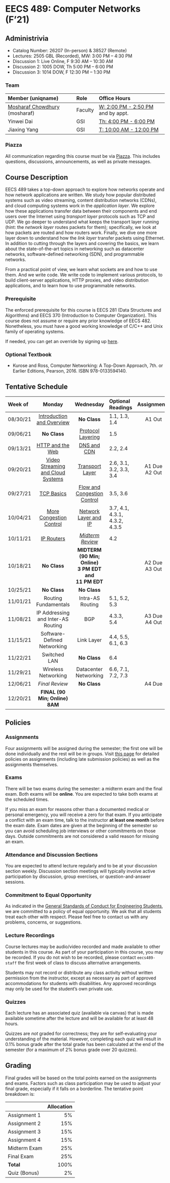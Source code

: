 # EECS 489: Computer Networks (F’21)

## Administrivia
 - Catalog Number: 26207 (In-person) & 38527 (Remote)
 - Lectures: 2505 GBL (Recorded), MW: 3:00 PM – 4:30 PM
 - Discussion 1: Live Online, F 9:30 AM – 10:30 AM
 - Discussion 2: 1005 DOW, Th 5:00 PM – 6:00 PM
 - Discussion 3: 1014 DOW, F 12:30 PM – 1:30 PM

### Team

| Member (uniqname) | Role | Office Hours |
| :---------------- | :--- | :----------- |
| [Mosharaf Chowdhury](http://www.mosharaf.com/) (mosharaf) | Faculty | [W: 2:00 PM - 2:50 PM](https://officehours.it.umich.edu/queue/421) and by appt.
| Yinwei Dai | GSI | [Th: 4:00 PM - 6:00 PM](https://officehours.it.umich.edu/queue/907)
| Jiaxing Yang | GSI | [T: 10:00 AM - 12:00 PM](https://officehours.it.umich.edu/queue/910)

### Piazza
All communication regarding this course must be via [Piazza](https://piazza.com/umich/fall2021/eecs489). 
This includes questions, discussions, announcements, as well as private messages.

## Course Description
EECS 489 takes a top-down approach to explore how networks operate and how network applications are written. 
We study how popular distributed systems such as video streaming, content distribution networks (CDNs), and cloud computing systems work in the *application layer*.
We explore how these applications transfer data between their components and end users over the Internet using *transport layer* protocols such as TCP and UDP.
We go deeper to understand what keeps the transport layer running (hint: the *network layer* routes packets for them); specifically, we look at how packets are routed and how routers work.
Finally, we dive one more layer down to understand how the *link layer* transfer packets using Ethernet.
In addition to cutting through the layers and covering the basics, we learn about the state-of-the-art topics in networking such as datacenter networks, software-defined networking (SDN), and programmable networks. 

From a practical point of view, we learn what sockets are and how to use them. 
And we write code. 
We write code to implement various protocols, to build client-server applications, HTTP proxies, and video distribution applications, and to learn how to use programmable networks.

### Prerequisite

The enforced prerequisite for this course is EECS 281 (Data Structures and Algorithms) and EECS 370 (Introduction to Computer Organization). 
This course does not assume or require any prior knowledge of EECS 482.
Nonetheless, you must have a good working knowledge of C/C++ and Unix family of operating systems.

If needed, you can get an override by signing up [here](https://forms.gle/vaW6x4UsbjFvT6WP7).

### Optional Textbook

- Kurose and Ross, Computer Networking: A Top-Down Approach, 7th. or Earlier Editions, Pearson, 2016. ISBN 978-0133594140.

## Tentative Schedule

| Week of  | Monday | Wednesday | Optional Readings | Assignments
|:---------|:------:|:---------:|:------------------|:----------:
| 08/30/21 | [Introduction and Overview](Slides/083021.pptx) | **No Class** | 1.1, 1.3, 1.4 | A1 Out
| 09/06/21 | **No Class** | [Protocol Layering](Slides/090821.pptx) | 1.5
| 09/13/21 | [HTTP and the Web](Slides/091321.pptx) | [DNS and CDN](Slides/091521.pptx) | 2.2, 2.4
| 09/20/21 | [Video Streaming and Cloud Systems](Slides/092021.pptx) | [Transport Layer](Slides/092221.pptx) | 2.6, 3.1, 3.2, 3.3, 3.4 | A1 Due<br>A2 Out
| 09/27/21 | [TCP Basics](Slides/092721.pptx) | [Flow and Congestion Control](Slides/092921.pptx) | 3.5, 3.6
| 10/04/21 | [More Congestion Control](Slides/100421.pptx) | [Network Layer and IP](Slides/100621.pptx) | 3.7, 4.1, 4.3.1, 4.3.2, 4.3.5
| 10/11/21 | [IP Routers](Slides/101121.pptx) | [*Midterm Review*](Slides/101321.pptx) | 4.2
| 10/18/21 | **No Class** | **MIDTERM (90 Min; Online) <br> 3 PM EDT <br> and <br> 11 PM EDT** |  | A2 Due<br>A3 Out
| 10/25/21 | **No Class** | **No Class** | 
| 11/01/21 | Routing Fundamentals | Intra-AS Routing | 5.1, 5.2, 5.3
| 11/08/21 | IP Addressing and Inter-AS Routing | BGP | 4.3.3, 5.4 | A3 Due<br>A4 Out
| 11/15/21 | Software-Defined Networking | Link Layer | 4.4, 5.5, 6.1, 6.3
| 11/22/21 | Switched LAN | **No Class** | 6.4
| 11/29/21 | Wireless Networking | Datacenter Networking | 6.6, 7.1, 7.2, 7.3
| 12/06/21 | *Final Review* | **No Class** | | A4 Due
| 12/20/21 | **FINAL (90 Min; Online) <br> 8AM**

## Policies

### Assignments
Four assignments will be assigned during the semester; the first one will be done individually and the rest will be in groups.
Visit [this page](Assignments) for detailed policies on assignments (including late submission policies) as well as the assignments themselves. 

### Exams
There will be two exams during the semester: a midterm exam and the final exam. 
Both exams will be **online**.
You are expected to take both exams at the scheduled times. 

If you miss an exam for reasons other than a documented medical or personal emergency, you will receive a zero for that exam. 
If you anticipate a conflict with an exam time, talk to the instructor **at least one month** before the exam date. 
Exam dates are given at the beginning of the semester so you can avoid scheduling job interviews or other commitments on those days. 
Outside commitments are not considered a valid reason for missing an exam.

### Attendance and Discussion Sections
You are expected to attend lecture regularly and to be at your discussion section weekly. 
Discussion section meetings will typically involve active participation by discussion, group exercises, or question-and-answer sessions.

### Commitment to Equal Opportunity 
As indicated in the [General Standards of Conduct for Engineering Students](https://bulletin.engin.umich.edu/rules/#generalstandardsofconductforengineeringstudents), we are committed to a policy of equal opportunity. 
We ask that all students treat each other with respect. 
Please feel free to contact us with any problems, concerns, or suggestions.

### Lecture Recordings

Course lectures may be audio/video recorded and made available to other students in this course. As part of your participation in this course, you may be recorded. If you do not wish to be recorded, please contact `eecs489-staff` the first week of class to discuss alternative arrangements.

Students may not record or distribute any class activity without written permission from the instructor, except as necessary as part of approved accommodations for students with disabilities. Any approved recordings may only be used for the student’s own private use.

### Quizzes
Each lecture has an associated quiz (available via canvas) that is made available sometime after the lecture and will be available for at least 48 hours. 

Quizzes are *not* graded for correctness; they are for self-evaluating your understanding of the material. 
However, completing each quiz will result in 0.1% bonus grade after the total grade has been calculated at the end of the semester (for a maximum of 2% bonus grade over 20 quizzes).

## Grading
Final grades will be based on the total points earned on the assignments and exams. 
Factors such as class participation may be used to adjust your final grade, especially if it falls on a borderline. 
The tentative point breakdown is:

|              | Allocation 
| -------------| ----------:
| Assignment 1 |  5%        
| Assignment 2 | 15%        
| Assignment 3 | 15%        
| Assignment 4 | 15%        
| Midterm Exam | 25%        
| Final Exam   | 25%
| **Total**    |100%
| Quiz (Bonus) |  2%  
